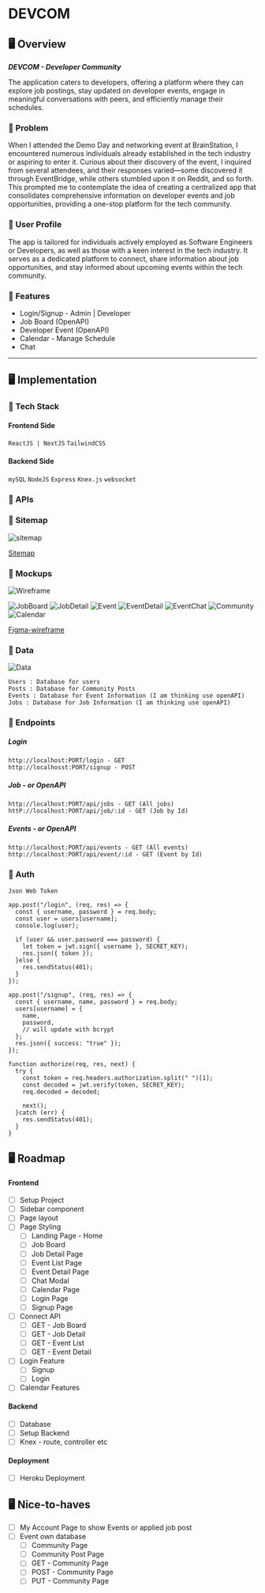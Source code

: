 # DEVCOM

## 🖥 Overview

**_DEVCOM - Developer Community_**

The application caters to developers, offering a platform where they can explore job postings, stay updated on developer events, engage in meaningful conversations with peers, and efficiently manage their schedules. 

### 📍 Problem

When I attended the Demo Day and networking event at BrainStation, I encountered numerous individuals already established in the tech industry or aspiring to enter it. Curious about their discovery of the event, I inquired from several attendees, and their responses varied—some discovered it through EventBridge, while others stumbled upon it on Reddit, and so forth. This prompted me to contemplate the idea of creating a centralized app that consolidates comprehensive information on developer events and job opportunities, providing a one-stop platform for the tech community. 

### 📍 User Profile

The app is tailored for individuals actively employed as Software Engineers or Developers, as well as those with a keen interest in the tech industry. It serves as a dedicated platform to connect, share information about job opportunities, and stay informed about upcoming events within the tech community.

### 📍 Features

<ul>
  <li>Login/Signup - Admin | Developer</li>
  <li>Job Board (OpenAPI)</li>
  <li>Developer Event (OpenAPI)</li>
  <li>Calendar - Manage Schedule</li>
  <li>Chat</li>
</ul>

***

## 🖥 Implementation

### 📍 Tech Stack

#### Frontend Side

`ReactJS | NextJS`
`TailwindCSS`

#### Backend Side

`mySQL`
`NodeJS`
`Express`
`Knex.js`
`websocket`


### 📍 APIs



### 📍 Sitemap


![sitemap](https://i.ibb.co/4Z9fYGp/sitemap.jpg,"sitemap")

[Sitemap](https://miro.com/app/board/uXjVNBSrpvw=/?share_link_id=805996928100)


### 📍 Mockups

![Wireframe](https://i.ibb.co/cXBNpn0/Clean-Shot-2023-12-18-at-17-21-45-2x.png)

![JobBoard](https://i.ibb.co/TbmpHvC/jobboard.jpg)
![JobDetail](https://i.ibb.co/c2Qgn3w/jobdetail.jpg)
![Event](https://i.ibb.co/G3T0MR8/event.jpg)
![EventDetail](https://i.ibb.co/PFz5KTp/eventdetail.jpg)
![EventChat](https://i.ibb.co/N6vGF9b/eventdetail-chat.jpg)
![Community](https://i.ibb.co/vdx9my4/community.jpg)
![Calendar](https://i.ibb.co/tH5gjnF/calendar.jpg)

[Figma-wireframe](https://www.figma.com/file/UqzcD6SbDO6IMNDnJ6MyOY/Devcom?type=design&node-id=77%3A432&mode=design&t=JlqTwTDfc6DToDi9-1)

### 📍 Data

![Data](https://i.ibb.co/Gv8pcGR/Clean-Shot-2023-12-18-at-18-42-03-2x.png)

```
Users : Database for users
Posts : Database for Community Posts
Events : Database for Event Information (I am thinking use openAPI)
Jobs : Database for Job Information (I am thinking use openAPI)
```

### 📍 Endpoints

##### Login
```
http://localhost:PORT/login - GET
http://localhosst:PORT/signup - POST
```

##### Job - or OpenAPI
```
http://localhost:PORT/api/jobs - GET (All jobs)
httP://localhost:PORT/api/job/:id - GET (Job by Id)
```

##### Events - or OpenAPI
```
http://localhost:PORT/api/events - GET (All events)
http://localhost:PORT/api/event/:id - GET (Event by Id)
```
### 📍 Auth

`Json Web Token`

```
app.post("/login", (req, res) => {
  const { username, password } = req.body;
  const user = users[username];
  console.log(user);
  
  if (user && user.password === password) {
    let token = jwt.sign({ username }, SECRET_KEY);
    res.json({ token });
  }else {
    res.sendStatus(401);
  }
});
```
```
app.post("/signup", (req, res) => {
  const { username, name, password } = req.body;
  users[username] = {
    name,
    password, 
    // will update with bcrypt
  };
  res.json({ success: "true" });
});
```
```
function authorize(req, res, next) {
  try {
    const token = req.headers.authorization.split(" ")[1];
    const decoded = jwt.verify(token, SECRET_KEY);
    req.decoded = decoded;
    
    next();
  }catch (err) {
    res.sendStatus(401);
  }
}
```


## 🖥 Roadmap

#### Frontend 

- [ ] Setup Project
- [ ] Sidebar component 
- [ ] Page layout 
- [ ] Page Styling 
  - [ ] Landing Page - Home 
  - [ ] Job Board 
  - [ ] Job Detail Page 
  - [ ] Event List Page 
  - [ ] Event Detail Page 
  - [ ] Chat Modal 
  - [ ] Calendar Page 
  - [ ] Login Page 
  - [ ] Signup Page 
- [ ] Connect API 
  - [ ] GET - Job Board
  - [ ] GET - Job Detail
  - [ ] GET - Event List
  - [ ] GET - Event Detail 
- [ ] Login Feature 
  - [ ] Signup
  - [ ] Login
- [ ] Calendar Features 

#### Backend 
- [ ] Database
- [ ] Setup Backend 
- [ ] Knex - route, controller etc

#### Deployment 
- [ ] Heroku Deployment 

## 🖥 Nice-to-haves

- [ ] My Account Page to show Events or applied job post 
- [ ] Event own database
  - [ ] Community Page 
  - [ ] Community Post Page 
  - [ ] GET - Community Page 
  - [ ] POST - Community Page
  - [ ] PUT - Community Page
